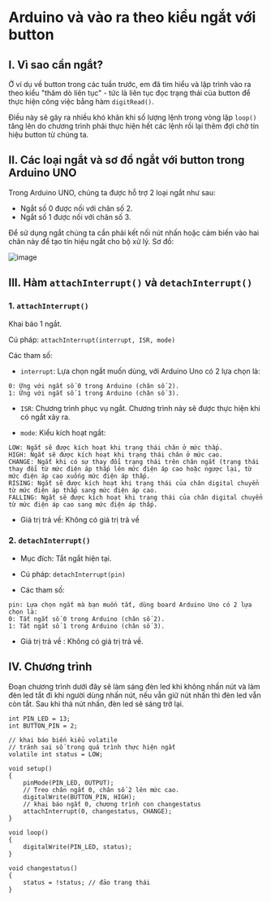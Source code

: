 # Arduino và vào ra theo kiểu ngắt với button

## I. Vì sao cần ngắt?

Ở ví dụ về button trong các tuần trước, em đã tìm hiểu và lập trình vào ra theo kiểu "thăm dò liên tục" - tức là liên tục đọc trạng thái của button để thực hiện công việc bằng hàm `digitRead()`.

Điều này sẽ gây ra nhiều khó khăn khi số lượng lệnh trong vòng lặp `loop()` tăng lên do chương trình phải thực hiện hết các lệnh rồi lại thêm đợi chờ tín hiệu button từ chúng ta.

## II. Các loại ngắt và sơ đồ ngắt với button trong Arduino UNO

Trong Arduino UNO, chúng ta được hỗ trợ 2 loại ngắt như sau:

- Ngắt số 0 được nối với chân số 2.
- Ngắt số 1 được nối với chân số 3.

Để sử dụng ngắt chúng ta cần phải kết nối nút nhấn hoặc cảm biến vào hai chân này để tạo tín hiệu ngắt cho bộ xử lý. Sơ đồ:

![image](https://user-images.githubusercontent.com/114990730/235280238-b2500583-9862-42af-b8bd-8014ad2b1efd.png)

## III. Hàm `attachInterrupt()` và `detachInterrupt()`

### 1. `attachInterrupt()`

Khai báo 1 ngắt.

Cú pháp: `attachInterrupt(interrupt, ISR, mode)`

Các tham số:

- `interrupt`: Lựa chọn ngắt muốn dùng, với Arduino Uno có 2 lựa chọn là:

```
0: Ứng với ngắt số 0 trong Arduino (chân số 2).
1: Ứng với ngắt số 1 trong Arduino (chân số 3).
```

- `ISR`: Chương trình phục vụ ngắt. Chương trình này sẽ được thực hiện khi có ngắt xảy ra.

- `mode`: Kiểu kích hoạt ngắt:

```
LOW: Ngắt sẽ được kích hoạt khi trạng thái chân ở mức thấp.
HIGH: Ngắt sẽ được kích hoạt khi trạng thái chân ở mức cao.
CHANGE: Ngắt khi có sự thay đổi trạng thái trên chân ngắt (trạng thái thay đổi từ mức điện áp thấp lên mức điện áp cao hoặc ngược lại, từ mức điện áp cao xuống mức điện áp thấp.
RISING: Ngắt sẽ được kích hoạt khi trạng thái của chân digital chuyển từ mức điện áp thấp sang mức điện áp cao.
FALLING: Ngắt sẽ được kích hoạt khi trạng thái của chân digital chuyển từ mức điện áp cao sang mức điện áp thấp.
```

- Giá trị trả về: Không có giá trị trả về

### 2. `detachInterrupt()`

- Mục đích: Tắt ngắt hiện tại.

- Cú pháp: `detachInterrupt(pin)`

- Các tham số:

```
pin: Lựa chọn ngắt mà bạn muốn tắt, dùng board Arduino Uno có 2 lựa chọn là:
0: Tắt ngắt số 0 trong Arduino (chân số 2).
1: Tắt ngắt số 1 trong Arduino (chân số 3).
```

- Giá trị trả về : Không có giá trị trả về.

## IV. Chương trình

Đoạn chương trình dưới đây sẽ làm sáng đèn led khi không nhấn nút và làm đèn led tắt đi khi người dùng nhấn nút, nếu vẫn giữ nút nhấn thì đèn led vẫn còn tắt. Sau khi thả nút nhấn, đèn led sẽ sáng trở lại.

```
int PIN_LED = 13;
int BUTTON_PIN = 2;

// khai báo biến kiểu volatile
// tránh sai số trong quá trình thực hiện ngắt
volatile int status = LOW;

void setup()
{ 
    pinMode(PIN_LED, OUTPUT);
    // Treo chân ngắt 0, chân số 2 lên mức cao.
    digitalWrite(BUTTON_PIN, HIGH);
  	// khai báo ngắt 0, chương trình con changestatus
    attachInterrupt(0, changestatus, CHANGE);
} 

void loop()
{
    digitalWrite(PIN_LED, status);
}

void changestatus()
{ 
    status = !status; // đảo trang thái
}
```
